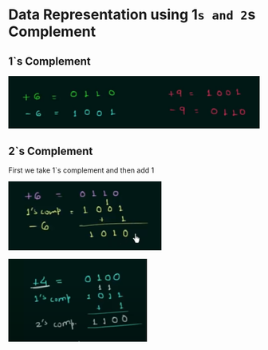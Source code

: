 # Data Representation using 1`s and 2`s Complement

## 1`s Complement

![img_3.png](img_3.png)

## 2`s Complement

First we take 1`s complement and then add 1

![img.png](img.png)

![img_1.png](img_1.png)

